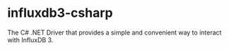 # influxdb3-csharp
The C# .NET Driver that provides a simple and convenient way to interact with InfluxDB 3.
